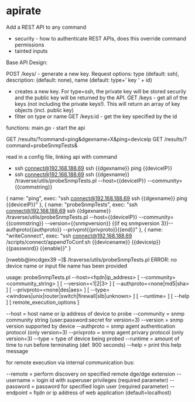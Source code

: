 # apirate
Add a REST API to any command

* security - how to authenticate REST APIs, does this override command permissions
* tainted inputs


Base API Design:

POST /keys/ - generate a new key. Request options: type (default: ssh), description: (default: none), name (default: type+' key ' + id)
 - creates a new key. For type=ssh, the private key will be stored securily and the public key will be returned by the API.
GET /keys - get all of the keys (not including the private keys!). This will return an array of key objects (incl. public key)
 - filter on type or name
GET /keys:id - get the key specified by the id



functions:
main.go - start the api

GET /results/?command=ping&dgexname=X&ping=deviceip
GET /results/?command=probeSnmpTests&

read in a config file, linking api with command
 - ssh connect@192.168.188.69 ssh {{dgexname}} ping {{deviceIP}}
 - ssh connect@192.168.188.69 ssh {{dgexname}} /traverse/utils/probeSnmpTests.pl --host={{deviceIP}} --community={{commstring}}


{
    name: "ping",
    exec: "ssh connect@192.168.188.69 ssh {{dgexname}} ping {{deviceIP}}"
}, {
    name: "probeSnmpTests",
    exec: "ssh connect@192.168.188.69 ssh {{dgexname}} /traverse/utils/probeSnmpTests.pl --host={{deviceIP}} --community={{commstring}} --version={{snmpversion}} {{if eq snmpversion 3}}--authproto{{authproto}} --privprot{{privproto}}{{end}}"
}, {
    name: "writeConnect",
    exec: "ssh connect@192.168.188.69 /scripts/connect/appendToConf.sh {{devicename}} {{deviceip}} {{password}} {{enable}}"
}


[nwebb@imcdgex39 ~]$ /traverse/utils/probeSnmpTests.pl
ERROR: no device name or input file name has been provided

  usage: probeSnmpTests.pl --host=<fqdn|ip_address>
         [ --community=<community_string> ]      [ --version=<1|2|3> ]
         [ --authproto=<none|md5|sha> ] [ --privproto=<none|des|aes> ]
         [ --type=<windows|unix|router|switch|firewall|slb|unknown>  ]
         [ --runtime=<seconds> ] [ --help ] [ remote_execution_options ]

  --host      = host name or ip address of device to probe
  --community = snmp community string (user:password:secret for version=3)
  --version   = snmp version supported by device
  --authproto = snmp agent authentication protocol        (only version=3)
  --privproto = snmp agent privary protocol               (only version=3)
  --type      = type of device being probed
  --runtime     = amount of time to run before terminating (def. 900 seconds)
  --help      = print this help message

  for remote execution via internal communication bus:

  --remote    = perform discovery on specified remote dge/dge extension
  --username  = login id with superuser privileges    (required parameter)
  --password  = password for specified login user     (required parameter)
  --endpoint  = fqdn or ip address of web application (default=localhost)
